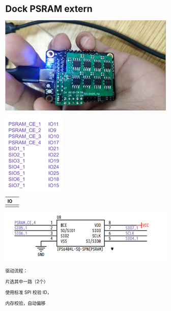# Dock PSRAM extern

![image-20200507180222646](DOCK_PSRAM_Exten_assets/image-20200507180222646.png)



<img src="DOCK_PSRAM_Exten_assets/image-20200507180317209.png" alt="image-20200507180317209" style="zoom:50%;" />

| IO   |      |
| ---- | ---- |
|      |      |

![image-20200507180406428](DOCK_PSRAM_Exten_assets/image-20200507180406428.png)



驱动流程：

片选其中一路（2个）

使用标准 SPI 校验 ID， 

内存校验，自动偏移

